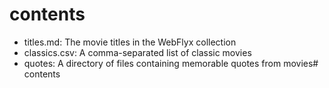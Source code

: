 # contents

* titles.md: The movie titles in the WebFlyx collection
* classics.csv: A comma-separated list of classic movies
* quotes: A directory of files containing memorable quotes from movies# contents	
